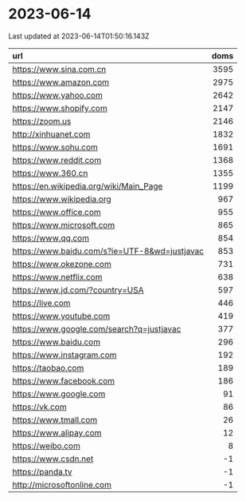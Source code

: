 # 2023-06-14

<!-- BEGIN -->
Last updated at 2023-06-14T01:50:16.143Z

url | doms
:- | -:
https://www.sina.com.cn | 3595
https://www.amazon.com | 2975
https://www.yahoo.com | 2642
https://www.shopify.com | 2147
https://zoom.us | 2146
http://xinhuanet.com | 1832
https://www.sohu.com | 1691
https://www.reddit.com | 1368
https://www.360.cn | 1355
https://en.wikipedia.org/wiki/Main_Page | 1199
https://www.wikipedia.org | 967
https://www.office.com | 955
https://www.microsoft.com | 865
https://www.qq.com | 854
https://www.baidu.com/s?ie=UTF-8&wd=justjavac | 853
https://www.okezone.com | 731
https://www.netflix.com | 638
https://www.jd.com/?country=USA | 597
https://live.com | 446
https://www.youtube.com | 419
https://www.google.com/search?q=justjavac | 377
https://www.baidu.com | 296
https://www.instagram.com | 192
https://taobao.com | 189
https://www.facebook.com | 186
https://www.google.com | 91
https://vk.com | 86
https://www.tmall.com | 26
https://www.alipay.com | 12
https://weibo.com | 8
https://www.csdn.net | -1
https://panda.tv | -1
http://microsoftonline.com | -1
<!-- END -->
